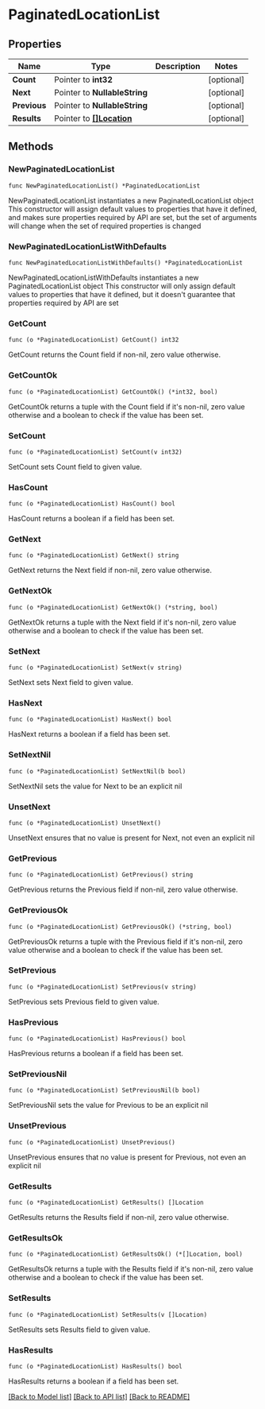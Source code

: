 # PaginatedLocationList

## Properties

Name | Type | Description | Notes
------------ | ------------- | ------------- | -------------
**Count** | Pointer to **int32** |  | [optional] 
**Next** | Pointer to **NullableString** |  | [optional] 
**Previous** | Pointer to **NullableString** |  | [optional] 
**Results** | Pointer to [**[]Location**](Location.md) |  | [optional] 

## Methods

### NewPaginatedLocationList

`func NewPaginatedLocationList() *PaginatedLocationList`

NewPaginatedLocationList instantiates a new PaginatedLocationList object
This constructor will assign default values to properties that have it defined,
and makes sure properties required by API are set, but the set of arguments
will change when the set of required properties is changed

### NewPaginatedLocationListWithDefaults

`func NewPaginatedLocationListWithDefaults() *PaginatedLocationList`

NewPaginatedLocationListWithDefaults instantiates a new PaginatedLocationList object
This constructor will only assign default values to properties that have it defined,
but it doesn't guarantee that properties required by API are set

### GetCount

`func (o *PaginatedLocationList) GetCount() int32`

GetCount returns the Count field if non-nil, zero value otherwise.

### GetCountOk

`func (o *PaginatedLocationList) GetCountOk() (*int32, bool)`

GetCountOk returns a tuple with the Count field if it's non-nil, zero value otherwise
and a boolean to check if the value has been set.

### SetCount

`func (o *PaginatedLocationList) SetCount(v int32)`

SetCount sets Count field to given value.

### HasCount

`func (o *PaginatedLocationList) HasCount() bool`

HasCount returns a boolean if a field has been set.

### GetNext

`func (o *PaginatedLocationList) GetNext() string`

GetNext returns the Next field if non-nil, zero value otherwise.

### GetNextOk

`func (o *PaginatedLocationList) GetNextOk() (*string, bool)`

GetNextOk returns a tuple with the Next field if it's non-nil, zero value otherwise
and a boolean to check if the value has been set.

### SetNext

`func (o *PaginatedLocationList) SetNext(v string)`

SetNext sets Next field to given value.

### HasNext

`func (o *PaginatedLocationList) HasNext() bool`

HasNext returns a boolean if a field has been set.

### SetNextNil

`func (o *PaginatedLocationList) SetNextNil(b bool)`

 SetNextNil sets the value for Next to be an explicit nil

### UnsetNext
`func (o *PaginatedLocationList) UnsetNext()`

UnsetNext ensures that no value is present for Next, not even an explicit nil
### GetPrevious

`func (o *PaginatedLocationList) GetPrevious() string`

GetPrevious returns the Previous field if non-nil, zero value otherwise.

### GetPreviousOk

`func (o *PaginatedLocationList) GetPreviousOk() (*string, bool)`

GetPreviousOk returns a tuple with the Previous field if it's non-nil, zero value otherwise
and a boolean to check if the value has been set.

### SetPrevious

`func (o *PaginatedLocationList) SetPrevious(v string)`

SetPrevious sets Previous field to given value.

### HasPrevious

`func (o *PaginatedLocationList) HasPrevious() bool`

HasPrevious returns a boolean if a field has been set.

### SetPreviousNil

`func (o *PaginatedLocationList) SetPreviousNil(b bool)`

 SetPreviousNil sets the value for Previous to be an explicit nil

### UnsetPrevious
`func (o *PaginatedLocationList) UnsetPrevious()`

UnsetPrevious ensures that no value is present for Previous, not even an explicit nil
### GetResults

`func (o *PaginatedLocationList) GetResults() []Location`

GetResults returns the Results field if non-nil, zero value otherwise.

### GetResultsOk

`func (o *PaginatedLocationList) GetResultsOk() (*[]Location, bool)`

GetResultsOk returns a tuple with the Results field if it's non-nil, zero value otherwise
and a boolean to check if the value has been set.

### SetResults

`func (o *PaginatedLocationList) SetResults(v []Location)`

SetResults sets Results field to given value.

### HasResults

`func (o *PaginatedLocationList) HasResults() bool`

HasResults returns a boolean if a field has been set.


[[Back to Model list]](../README.md#documentation-for-models) [[Back to API list]](../README.md#documentation-for-api-endpoints) [[Back to README]](../README.md)


